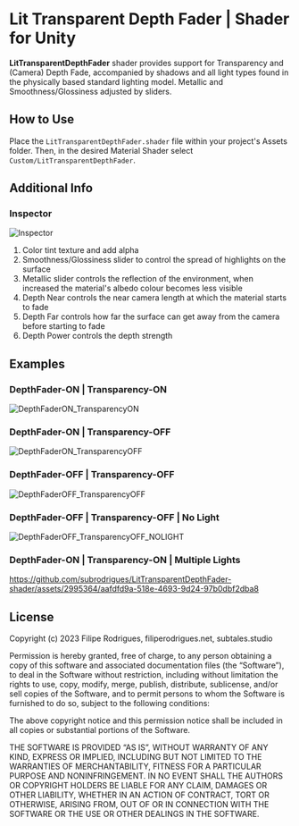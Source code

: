 # Lit Transparent Depth Fader | Shader for Unity
**LitTransparentDepthFader** shader provides support for Transparency and (Camera) Depth Fade, accompanied by shadows and all light types found in the physically based standard lighting model. Metallic and Smoothness/Glossiness adjusted by sliders.

How to Use
--------
Place the `LitTransparentDepthFader.shader` file within your project's Assets folder. Then, in the desired Material Shader select `Custom/LitTransparentDepthFader`.

Additional Info
--------
### Inspector
![Inspector][UnityIDE] 

1. Color tint texture and add alpha
2. Smoothness/Glossiness slider to control the spread of highlights on the surface
3. Metallic slider controls the reflection of the environment, when increased the material's albedo colour becomes less visible
4. Depth Near controls the near camera length at which the material starts to fade
5. Depth Far controls how far the surface can get away from the camera before starting to fade
6. Depth Power controls the depth strength 

Examples
--------
### DepthFader-ON | Transparency-ON
![DepthFaderON_TransparencyON][DepthFaderON_TransparencyON] 

### DepthFader-ON | Transparency-OFF
![DepthFaderON_TransparencyOFF][DepthFaderON_TransparencyOFF] 

### DepthFader-OFF | Transparency-OFF
![DepthFaderOFF_TransparencyOFF][DepthFaderOFF_TransparencyOFF] 

### DepthFader-OFF | Transparency-OFF | No Light
![DepthFaderOFF_TransparencyOFF_NOLIGHT][DepthFaderOFF_TransparencyOFF_NOLIGHT] 

### DepthFader-ON | Transparency-ON | Multiple Lights
https://github.com/subrodrigues/LitTransparentDepthFader-shader/assets/2995364/aafdfd9a-518e-4693-9d24-97b0dbf2dba8

License
-------
Copyright (c) 2023 Filipe Rodrigues, filiperodrigues.net, subtales.studio

Permission is hereby granted, free of charge, to any person obtaining a copy of this software and associated documentation files (the “Software”), to deal in the Software without restriction, including without limitation the rights to use, copy, modify, merge, publish, distribute, sublicense, and/or sell copies of the Software, and to permit persons to whom the Software is furnished to do so, subject to the following conditions:

The above copyright notice and this permission notice shall be included in all copies or substantial portions of the Software.

THE SOFTWARE IS PROVIDED “AS IS”, WITHOUT WARRANTY OF ANY KIND, EXPRESS OR IMPLIED, INCLUDING BUT NOT LIMITED TO THE WARRANTIES OF MERCHANTABILITY, FITNESS FOR A PARTICULAR PURPOSE AND NONINFRINGEMENT. IN NO EVENT SHALL THE AUTHORS OR COPYRIGHT HOLDERS BE LIABLE FOR ANY CLAIM, DAMAGES OR OTHER LIABILITY, WHETHER IN AN ACTION OF CONTRACT, TORT OR OTHERWISE, ARISING FROM, OUT OF OR IN CONNECTION WITH THE SOFTWARE OR THE USE OR OTHER DEALINGS IN THE SOFTWARE.


[UnityIDE]: https://github.com/subrodrigues/LitTransparentDepthFader-shader/assets/2995364/e0072484-e564-491e-9524-edbad9013126
[DepthFaderON_TransparencyON]: https://github.com/subrodrigues/LitTransparentDepthFader-shader/assets/2995364/33351313-d023-4775-b881-a56234b06f33
[DepthFaderON_TransparencyOFF]: https://github.com/subrodrigues/LitTransparentDepthFader-shader/assets/2995364/98a60b9d-ca8f-476f-a809-2202dc0714f6
[DepthFaderOFF_TransparencyOFF]: https://github.com/subrodrigues/LitTransparentDepthFader-shader/assets/2995364/0dbb6396-fc0b-4bb2-bdd0-94eb9566ad96
[DepthFaderOFF_TransparencyOFF_NOLIGHT]: https://github.com/subrodrigues/LitTransparentDepthFader-shader/assets/2995364/b8b7fbbb-c519-4398-b674-898a43fc61ae
